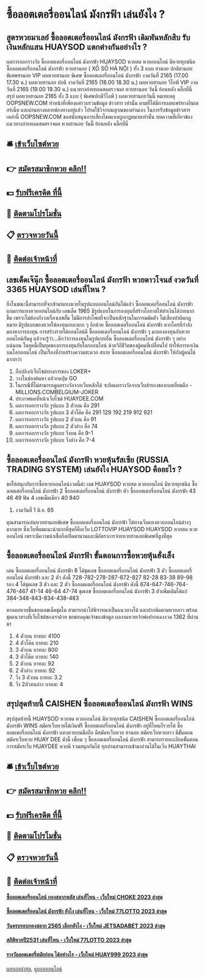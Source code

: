 # ซื้อลอตเตอรี่ออนไลน์ มังกรฟ้า เล่นยังไง ?
## สูตรหวยมาเลย์ ซื้อลอตเตอรี่ออนไลน์ มังกรฟ้า เดิมพันหลักสิบ รับเงินหลักแสน HUAYSOD แตกต่างกันอย่างไร ?
ผลการออกรางวัล ซื้อลอตเตอรี่ออนไลน์ มังกรฟ้า HUAYSOD หวยสด หวยออนไลน์ มีหวยทุกชนิด ซื้อลอตเตอรี่ออนไลน์ มังกรฟ้า หวยฮานอย ( XỔ SỐ HÀ NỘI ) ทั้ง 3 แบบ ฮานอย ปกติฮานอย พิเศษฮานอย VIP
ผลหวยฮานอย พิเศษ ซื้อลอตเตอรี่ออนไลน์ มังกรฟ้า งวดวันที่ 2165 (17.00 17.30 น.)
ผลหวยฮานอย ปกติ งวดวันที่ 2165 (18.00 18.30 น.)
ผลหวยฮานอย วีไอพี VIP งวดวันที่ 2165 (19.00 19.30 น.)
 แนวทางถ่ายทอดสดตรวจผล หวยฮานอย วันนี้ ย้อนหลัง คลิ๊กที่นี่ 
สรุป ผลหวยฮานอย 2165 ทั้ง 3 แบบ ( พิเศษปกติวีไอพี ) ผลหวยฮานอยวันนี้
หมายเหตุ OOPSNEW.COM ทำหน้าที่เพียงแค่รวบรวมข้อมูล ข่าวสาร เท่านั้น ตามที่ได้มีการเผยแพร่ทางอินเตอร์เน็ท และผ่านทางหลายช่องทางอยู่แล้ว โปรดใช้วิจารณญาณของท่านเอง ในการรับข้อมูลข่าวสารเหล่านี้ OOPSNEW.COM ขอสนับสนุนการเสี่ยงโชคแบบถูกกฎหมายเท่านั้น
บทความที่เกี่ยวข้อง
แนวทางถ่ายทอดสดตรวจผล หวยฮานอย วันนี้ ย้อนหลัง คลิ๊กที่นี่

## 🛎 [เข้าเว็บไซต์หวย](https://bit.ly/3BG5bNw)
## 👉 [สมัครสมาชิกหวย คลิก!!](https://bit.ly/3BG5bNw)
## 💵 [รับฟรีเครดิต ที่นี้](https://bit.ly/3C3mvgS)
## 👑 [ติดตามโปรโมชั่น](https://bit.ly/3C3mvgS)
## 📋 [ตรวจหวยวันนี้](https://bit.ly/3C3mvgS)
## 📱 [ติดต่อเจ้าหน้าที่](https://bit.ly/3C3mvgS)

## เลขเด็ดเจ๊นุ๊ก ซื้อลอตเตอรี่ออนไลน์ มังกรฟ้า หวยดาวโจนส์ งวดวันที่ 3365 HUAYSOD เล่นที่ไหน ?
ยิ่งในขณะนี้สามารถที่จะเข้ามาแทงหวยในรูปแบบออนไลน์กันได้แล้ว ซื้อลอตเตอรี่ออนไลน์ มังกรฟ้า แถมการแทงหวยออนไลน์กับ เลขเด็ด 1965 มีรูปแบบในการลงทุนที่สร้างโอกาสให้ทำเงินได้ง่ายมากขึ้น เพราะไม่ต้องกังวลเรื่องเลขอั้น ไม่มีการส่งโพยที่จะเป็นหลักฐานในการมมัดตัว ไม่เสี่ยงทำผิดกฏหมาย
มีรูปแบบของหวยให้ลงทุนเยอะมาก ๆ อีกด้วย ซื้อลอตเตอรี่ออนไลน์ มังกรฟ้า หากใครที่กำลังมองหาการลงทุน การสร้างรายได้ออนไลน์ดี ซื้อลอตเตอรี่ออนไลน์ มังกรฟ้า ๆ มาลองลงทุนกับหวยออนไลน์กันดู แล้วจะรู้ว่า…ดีกว่าการลงทุนในรูปแบบอื่น ซื้อลอตเตอรี่ออนไลน์ มังกรฟ้า ๆ อย่างแน่นอน
ในยุคนี้เป็นยุคของการลงทุนกับโลกออนไลน์ ด้วยวิถีชีวิตของผู้คนที่เปลี่ยนไป ทำให้การหาเงินบนโลกออนไลน์ เป็นเรื่องที่ง่ายสร้างความสะดวก สบาย ซื้อลอตเตอรี่ออนไลน์ มังกรฟ้า ให้กับผู้คนได้มากกว่า
1. ก็อปลิงก์เว็บไซต์ทางการของ LOKER+
2. วางในช่องค้นหา แล้วกดปุ่ม GO
3. ในกรณีที่ไม่สามารถดูผลรางวัลจากเว็บหลักได้ จะยึดผลรางวัลจากเว็บสำรองของเบลเยี่ยมคือ -MILLIONS.COMBELGIUM-JOKER
4. ประกาศผลที่หน้าเว็บไซต์ HUAYDEE.COM
5. ผลการออกรางวัล รูปแบบ 3 ตัวบน คือ 291
6. ผลการออกรางวัล รูปแบบ 3 ตัวโต๊ด คือ 291 129 192 219 912 921
7. ผลการออกรางวัล รูปแบบ 2 ตัวบน คือ 91
8. ผลการออกรางวัล รูปแบบ 2 ตัวล่าง คือ 74
9. ผลการออกรางวัล รูปแบบ วิ่งบน คือ 9-1
10. ผลการออกรางวัล รูปแบบ วิ่งล่าง คือ 7-4

## ซื้อลอตเตอรี่ออนไลน์ มังกรฟ้า หวยหุ้นรัสเซีย (RUSSIA TRADING SYSTEM) เล่นยังไง HUAYSOD คืออะไร ?
ขอให้สนุกกับการซื้อหวยออนไลน์งวดนี้ค่ะ
เลข HUAYSOD หวยสด หวยออนไลน์ มีหวยทุกชนิด ซื้อลอตเตอรี่ออนไลน์ มังกรฟ้า 2 ซื้อลอตเตอรี่ออนไลน์ มังกรฟ้า ตัว ซื้อลอตเตอรี่ออนไลน์ มังกรฟ้า 43 46 49
ฟัน 4
เลขเม็ดเดียว 40 840
1. งวดวันที่ 1 มิ.ย. 65

คุณสามารถเล่นหวยฮานอยพิเศษ ซื้อลอตเตอรี่ออนไลน์ มังกรฟ้า ได้ทางเว็บแทงหวยออนไลน์ต่างๆมากมาย ซึ่งเว็บที่ผมแนะนำมากที่สุดก็คือเว็บ LOTTOVIP HUAYSOD HUAYSOD หวยสด หวยออนไลน์ เพราะมีความน่าเชื่อถือเปิดมานานและมีอัตราการจ่ายหวยฮานอยพิเศษที่สูงที่สุด

## ซื้อลอตเตอรี่ออนไลน์ มังกรฟ้า ขั้นตอนการซื้อหวยหุ้นฮั่งเส็ง
เด่น ซื้อลอตเตอรี่ออนไลน์ มังกรฟ้า 8 ได้ชุดเลข ซื้อลอตเตอรี่ออนไลน์ มังกรฟ้า 3 ตัว ซื้อลอตเตอรี่ออนไลน์ มังกรฟ้า และ 2 ตัว ดังนี้
728-782-278-287-872-827
82-28
83-38
89-98
รอง 4 ได้ชุดเลข 3 ตัว และ 2 ตัว ซื้อลอตเตอรี่ออนไลน์ มังกรฟ้า ดังนี้
674-647-746-764-476-467
41-14
46-64
47-74
ชุดเลข ซื้อลอตเตอรี่ออนไลน์ มังกรฟ้า 3 ตัวเพิ่มเติมได้แก่ 384-348-843-834-438-483

หากคอหวยชื่นชอบเลขเด็ดชุดใด สามารถนำไปพิจารณาเป็นแนวทางได้ และฝากติดตามหวยลาว พร้อมชุดแนวทางที่เว็บไซต์ของเราด้วย
ขอขอบคุณเจ้าของข้อมูล
ผลงานหวยเจ้าพ่อปากแดงงวด 1362 ที่ผ่านมา
1. 4 ตัวบน บาทละ 4100
2. 4 ตัวโต๊ด บาทละ 210
3. 3 ตัวบน บาทละ 800
4. 3 ตัวโต๊ด บาทละ 140
5. 2 ตัวบน บาทละ 92
6. 2 ตัวล่าง บาทละ 92
7. วิ่ง 3 ตัวบน บาทละ 3.2
8. วิ่ง 2ตัวบนล่าง บาทละ 4

## สรุปสุดท้ายนี้ CAISHEN ซื้อลอตเตอรี่ออนไลน์ มังกรฟ้า WINS
สรุปสุดท้ายนี้ HUAYSOD หวยสด หวยออนไลน์ มีหวยทุกชนิด CAISHEN ซื้อลอตเตอรี่ออนไลน์ มังกรฟ้า WINS สมัครเว็บหวยได้เงินฟรี ซื้อลอตเตอรี่ออนไลน์ มังกรฟ้า อยู่ที่ไหนก็รวยได้ ซื้อลอตเตอรี่ออนไลน์ มังกรฟ้า แทงหวยบนมือถือ มีสมัครเว็บหวย ฮานอย สมัครเว็บหวยลาว มีขั้นตอน สมัครเว็บหวย HUAY DEE ดังนี้
เพื่อน ๆ ซื้อลอตเตอรี่ออนไลน์ มังกรฟ้า สามารถรายละเอียดขั้นตอนการสมัครเว็บ HUAYDEE หวยดี รวมสนุกกันได้ ทุกท่านสามารถเข้ามาอ่านได้ในเว็บ HUAYTHAI

## 🛎 [เข้าเว็บไซต์หวย](https://bit.ly/3BG5bNw)
## 👉 [สมัครสมาชิกหวย คลิก!!](https://bit.ly/3BG5bNw)
## 💵 [รับฟรีเครดิต ที่นี้](https://bit.ly/3C3mvgS)
## 👑 [ติดตามโปรโมชั่น](https://bit.ly/3C3mvgS)
## 📋 [ตรวจหวยวันนี้](https://bit.ly/3C3mvgS)
## 📱 [ติดต่อเจ้าหน้าที่](https://bit.ly/3C3mvgS)

#### [ซื้อลอตเตอรี่ออนไลน์ กองสลากพลัส เล่นที่ไหน - เว็บใหม่ CHOKE 2023 ล่าสุด](https://atom.io/themes/ซื้อลอตเตอรี่ออนไลน์%20กองสลากพลัส%20เล่นที่ไหน%20-%20เว็บใหม่%20choke%202023%20ล่าสุด)
#### [ซื้อลอตเตอรี่ออนไลน์ มังกรฟ้า ยังไง เล่นที่ไหน - เว็บใหม่ 77LOTTO 2023 ล่าสุด](https://atom.io/themes/ซื้อลอตเตอรี่ออนไลน์%20มังกรฟ้า%20ยังไง%20เล่นที่ไหน%20-%20เว็บใหม่%2077lotto%202023%20ล่าสุด)
#### [วันครบรอบกองสลาก 2565 เลือกยังไง - เว็บใหม่ JETSADABET 2023 ล่าสุด](https://atom.io/themes/วันครบรอบกองสลาก%202565%20เลือกยังไง%20-%20เว็บใหม่%20jetsadabet%202023%20ล่าสุด)
#### [สถิติหวยปี2531 เล่นที่ไหน - เว็บใหม่ 77LOTTO 2023 ล่าสุด](https://atom.io/themes/สถิติหวยปี2531%20เล่นที่ไหน%20-%20เว็บใหม่%2077lotto%202023%20ล่าสุด)
#### [รางวัลลอตเตอรี่สมัยก่อน ได้อย่างไร - เว็บใหม่ HUAY999 2023 ล่าสุด](https://atom.io/themes/รางวัลลอตเตอรี่สมัยก่อน%20ได้อย่างไร%20-%20เว็บใหม่%20huay999%202023%20ล่าสุด)

[ผลบอลล่าสุด](https://siamsport.tv "ผลบอลล่าสุด"), [ดูบอลออนไลน์](https://siamsport.tv/ดูบอลสด "ดูบอลออนไลน์")